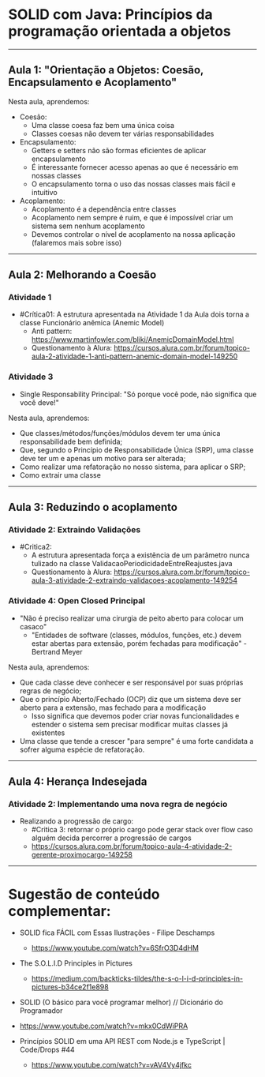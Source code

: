 # SOLID com Java: Princípios da programação orientada a objetos

----

## Aula 1: "Orientação a Objetos: Coesão, Encapsulamento e Acoplamento"

Nesta aula, aprendemos:

* Coesão:
  * Uma classe coesa faz bem uma única coisa
  * Classes coesas não devem ter várias responsabilidades
* Encapsulamento:
  * Getters e setters não são formas eficientes de aplicar encapsulamento
  * É interessante fornecer acesso apenas ao que é necessário em nossas classes
  * O encapsulamento torna o uso das nossas classes mais fácil e intuitivo
* Acoplamento:
  * Acoplamento é a dependência entre classes
  * Acoplamento nem sempre é ruim, e que é impossível criar um sistema sem nenhum acoplamento
  * Devemos controlar o nível de acoplamento na nossa aplicação (falaremos mais sobre isso)
  
----

## Aula 2: Melhorando a Coesão

### Atividade 1
* \#Crítica01: A estrutura apresentada na Atividade 1 da Aula dois torna a classe Funcionário anêmica (Anemic Model)
  * Anti pattern: https://www.martinfowler.com/bliki/AnemicDomainModel.html
  * Questionamento à Alura: https://cursos.alura.com.br/forum/topico-aula-2-atividade-1-anti-pattern-anemic-domain-model-149250
  
### Atividade 3
* Single Responsability Principal: "Só porque você pode, não significa que você deve!"

Nesta aula, aprendemos:

* Que classes/métodos/funções/módulos devem ter uma única responsabilidade bem definida;
* Que, segundo o Princípio de Responsabilidade Única (SRP), uma classe deve ter um e apenas um motivo para ser alterada;
* Como realizar uma refatoração no nosso sistema, para aplicar o SRP;
* Como extrair uma classe

----

## Aula 3: Reduzindo o acoplamento

### Atividade 2: Extraindo Validações

* \#Critica2:
  * A estrutura apresentada força a existẽncia de um parâmetro nunca tulizado na classe ValidacaoPeriodicidadeEntreReajustes.java
  * Questionamento à Alura: https://cursos.alura.com.br/forum/topico-aula-3-atividade-2-extraindo-validacoes-acoplamento-149254
  
### Atividade 4: Open Closed Principal
* "Não é preciso realizar uma cirurgia de peito aberto para colocar um casaco"
  * "Entidades de software (classes, módulos, funções, etc.) devem estar abertas para extensão, porém fechadas para modificação" -Bertrand Meyer


Nesta aula, aprendemos:

* Que cada classe deve conhecer e ser responsável por suas próprias regras de negócio;
* Que o princípio Aberto/Fechado (OCP) diz que um sistema deve ser aberto para a extensão, mas fechado para a modificação
  * Isso significa que devemos poder criar novas funcionalidades e estender o sistema sem precisar modificar muitas classes já existentes
* Uma classe que tende a crescer "para sempre" é uma forte candidata a sofrer alguma espécie de refatoração.

----

## Aula 4: Herança Indesejada

### Atividade 2: Implementando uma nova regra de negócio
* Realizando a progressão de cargo:
  * \#Critica 3: retornar o próprio cargo pode gerar stack over flow caso alguém decida percorrer a progressão de cargos
   * https://cursos.alura.com.br/forum/topico-aula-4-atividade-2-gerente-proximocargo-149258 
----

# Sugestão de conteúdo complementar:

* SOLID fica FÁCIL com Essas Ilustrações - Filipe Deschamps
  * https://www.youtube.com/watch?v=6SfrO3D4dHM
  
* The S.O.L.I.D Principles in Pictures
  * https://medium.com/backticks-tildes/the-s-o-l-i-d-principles-in-pictures-b34ce2f1e898
  
* SOLID (O básico para você programar melhor) // Dicionário do Programador
 * https://www.youtube.com/watch?v=mkx0CdWiPRA

* Princípios SOLID em uma API REST com Node.js e TypeScript | Code/Drops #44
  * https://www.youtube.com/watch?v=vAV4Vy4jfkc